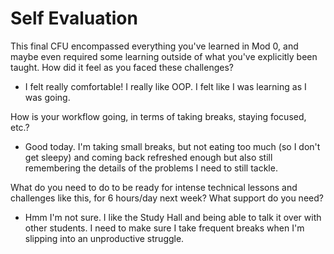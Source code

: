 # Self Evaluation

This final CFU encompassed everything you've learned in Mod 0, and maybe even required some learning outside of what you've explicitly been taught. How did it feel as you faced these challenges?
- I felt really comfortable! I really like OOP. I felt like I was learning as I was going.

How is your workflow going, in terms of taking breaks, staying focused, etc.?
- Good today. I'm taking small breaks, but not eating too much (so I don't get sleepy) and coming back refreshed enough but also still remembering the details of the problems I need to still tackle.

What do you need to do to be ready for intense technical lessons and challenges like this, for 6 hours/day next week? What support do you need?
- Hmm I'm not sure. I like the Study Hall and being able to talk it over with other students. I need to make sure I take frequent breaks when I'm slipping into an unproductive struggle. 
